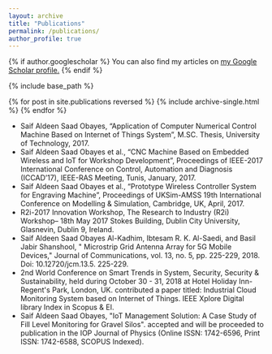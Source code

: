 ```yaml
---
layout: archive
title: "Publications"
permalink: /publications/
author_profile: true
---
```


{% if author.googlescholar %}
  You can also find my articles on <u><a href="{{author.googlescholar}}">my Google Scholar profile</a>.</u>
{% endif %}

{% include base_path %}

{% for post in site.publications reversed %}
  {% include archive-single.html %}
{% endfor %}
* Saif Aldeen Saad Obayes, “Application of Computer Numerical Control Machine Based on Internet of Things System”, M.SC. Thesis, University of Technology, 2017.
* Saif Aldeen Saad Obayes et al., “CNC Machine Based on Embedded Wireless and IoT for Workshop Development”, Proceedings of IEEE-2017 International Conference on Control, Automation and Diagnosis (ICCAD’17), IEEE-RAS Meeting, Tunis, January, 2017.
* Saif Aldeen Saad Obayes et al., “Prototype Wireless Controller System for Engraving Machine”, Proceedings of UKSim-AMSS 19th International Conference on Modelling & Simulation, Cambridge, UK, April, 2017.
* R2i-2017 Innovation Workshop, The Research to Industry (R2i) Workshop– 18th May 2017 Stokes Building, Dublin City University, Glasnevin, Dublin 9, Ireland.
* Saif Aldeen Saad Obayes Al-Kadhim, Ibtesam R. K. Al-Saedi, and Basil Jabir Shanshool, " Microstrip Grid Antenna Array for 5G Mobile Devices," Journal of Communications, vol. 13, no. 5, pp. 225-229, 2018. Doi: 10.12720/jcm.13.5. 225-229.
* 2nd World Conference on Smart Trends in System, Security, Security & Sustainability, held during October 30 - 31, 2018 at Hotel Holiday Inn- Regent's Park, London, UK. contributed a paper titled: Industrial Cloud Monitoring System based on Internet of Things. IEEE Xplore Digital library Index in Scopus & EI.
* Saif Aldeen Saad Obayes, "IoT Management Solution: A Case Study of Fill Level Monitoring for Gravel Silos". accepted and will be proceeded to publication in the IOP Journal of Physics (Online ISSN: 1742-6596, Print ISSN: 1742-6588, SCOPUS Indexed).
